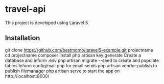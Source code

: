 # travel-api

This project is developed using Laravel 5

## Installation
git clone https://github.com/bestmomo/laravel5-example.git projectname
cd projectname
composer install
php artisan key:generate
Create a database and inform .env
php artisan migrate --seed to create and populate tables
Inform config/mail.php for email sends
php artisan vendor:publish to publish filemanager
php artisan serve to start the app on http://localhost:8000/
